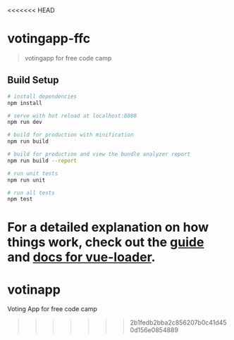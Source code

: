 <<<<<<< HEAD
# votingapp-ffc

> votingapp for free code camp

## Build Setup

``` bash
# install dependencies
npm install

# serve with hot reload at localhost:8080
npm run dev

# build for production with minification
npm run build

# build for production and view the bundle analyzer report
npm run build --report

# run unit tests
npm run unit

# run all tests
npm test
```

For a detailed explanation on how things work, check out the [guide](http://vuejs-templates.github.io/webpack/) and [docs for vue-loader](http://vuejs.github.io/vue-loader).
=======
# votinapp
Voting App for free code camp
>>>>>>> 2b1fedb2bba2c856207b0c41d450d156e0854889
